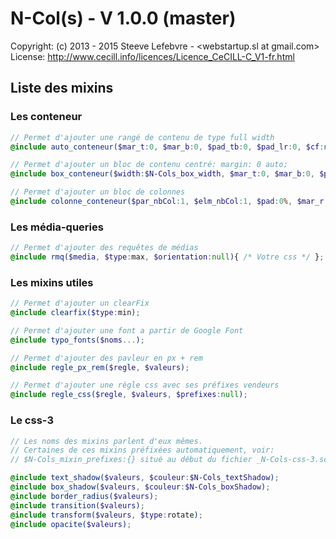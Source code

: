# N-Col(s) - V 1.0.0 (master)

Copyright: (c) 2013 - 2015 Steeve Lefebvre - <webstartup.sl at gmail.com>
License: http://www.cecill.info/licences/Licence_CeCILL-C_V1-fr.html

## Liste des mixins 

### Les conteneur 

```scss
// Permet d'ajouter une rangé de contenu de type full width
@include auto_conteneur($mar_t:0, $mar_b:0, $pad_tb:0, $pad_lr:0, $cf:null);

// Permet d'ajouter un bloc de contenu centré: margin: 0 auto;
@include box_conteneur($width:$N-Cols_box_width, $mar_t:0, $mar_b:0, $pad_tb:0, $pad_lr:0, $cf:null);

// Permet d'ajouter un bloc de colonnes
@include colonne_conteneur($par_nbCol:1, $elm_nbCol:1, $pad:0%, $mar_r:0%, $fin:null, $cf:null);
```

### Les média-queries 

```scss
// Permet d'ajouter des requêtes de médias
@include rmq($media, $type:max, $orientation:null){ /* Votre css */ };
```

### Les mixins utiles

```scss
// Permet d'ajouter un clearFix
@include clearfix($type:min);

// Permet d'ajouter une font a partir de Google Font 
@include typo_fonts($noms...);

// Permet d'ajouter des pavleur en px + rem
@include regle_px_rem($regle, $valeurs);

// Permet d'ajouter une règle css avec ses préfixes vendeurs 
@include regle_css($regle, $valeurs, $prefixes:null);
```

### Le css-3

```scss
// Les noms des mixins parlent d'eux mêmes.
// Certaines de ces mixins préfixées automatiquement, voir: 
// $N-Cols_mixin_prefixes:{} situé au début du fichier _N-Cols-css-3.scss

@include text_shadow($valeurs, $couleur:$N-Cols_textShadow);
@include box_shadow($valeurs, $couleur:$N-Cols_boxShadow);
@include border_radius($valeurs);
@include transition($valeurs);
@include transform($valeurs, $type:rotate);
@include opacite($valeurs);
```

